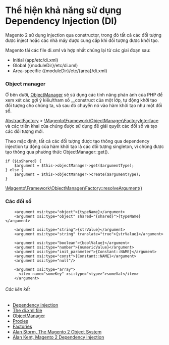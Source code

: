# Thể hiện khả năng sử dụng Dependency Injection (DI)

Magento 2 sử dụng injection qua constructor, trong đó tất cả các đối tượng được inject hoặc các nhà máy được cung cấp khi đối tượng được khởi tạo.

Magento tải các file di.xml và hợp nhất chúng lại từ các giai đoạn sau:
* Initial (app/etc/di.xml)
* Global ({moduleDir}/etc/di.xml)
* Area-specific ({moduleDir}/etc/{area}/di.xml)

### Object manager

Ở bên dưới, [ObjectManager](https://github.com/magento/magento2/blob/2.3/lib/internal/Magento/Framework/ObjectManager/ObjectManager.php)
sẽ sử dụng các tính năng phản ánh của PHP để xem xét các gợi ý kiểu/tham số __construct của một lớp,
tự động khởi tạo đối tượng cho chúng ta, và sau đó chuyển nó vào hàm khởi tạo như một đối số.


[AbstractFactory](https://github.com/magento/magento2/blob/2.3/lib/internal/Magento/Framework/ObjectManager/Factory/AbstractFactory.php) > [\Magento\Framework\ObjectManager\FactoryInterface](https://github.com/magento/magento2/blob/2.3/lib/internal/Magento/Framework/ObjectManager/FactoryInterface.php)
và các triển khai của chúng được sử dụng để giải quyết các đối số và tạo các đối tượng mới.

Theo mặc định, tất cả các đối tượng được tạo thông qua dependency injection tự động của hàm khởi tạo là các đối tượng singleton,
vì chúng được tạo thông qua phương thức ObjectManager::get().

```
if ($isShared) {
    $argument = $this->objectManager->get($argumentType);
} else {
    $argument = $this->objectManager->create($argumentType);
}
```
[\Magento\Framework\ObjectManager\Factory::resolveArgument()](https://github.com/magento/magento2/blob/2.3/lib/internal/Magento/Framework/ObjectManager/Factory/AbstractFactory.php#L143-L147)

### Các đối số

```
    <argument xsi:type="object">{typeName}</argument>
    <argument xsi:type="object" shared="{shared}">{typeName}</argument>

    <argument xsi:type="string">{strValue}</argument>
    <argument xsi:type="string" translate="true">{strValue}</argument>

    <argument xsi:type="boolean">{boolValue}</argument>
    <argument xsi:type="number">{numericValue}</argument>
    <argument xsi:type="init_parameter">{Constant::NAME}</argument>
    <argument xsi:type="const">{Constant::NAME}</argument>
    <argument xsi:type="null"/>

    <argument xsi:type="array">
      <item name="someKey" xsi:type="<type>">someVal</item>
    </argument>
```

###### Các liên kết
- [Dependency injection](https://devdocs.magento.com/guides/v2.2/extension-dev-guide/depend-inj.html)
- [The di.xml file](https://devdocs.magento.com/guides/v2.2/extension-dev-guide/build/di-xml-file.html)
- [ObjectManager](https://devdocs.magento.com/guides/v2.2/extension-dev-guide/object-manager.html)
- [Proxies](https://devdocs.magento.com/guides/v2.2/extension-dev-guide/proxies.html)
- [Factories](https://devdocs.magento.com/guides/v2.2/extension-dev-guide/factories.html)
- [Alan Storm, The Magento 2 Object System](https://alanstorm.com/category/magento-2/#magento-2-object-system)
- [Alan Kent, Magento 2 Dependency injection](https://alankent.me/2014/06/07/magento-2-dependency-injection-the-m2-way-to-replace-api-implementations/)
